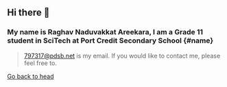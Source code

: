## Hi there 👋
### My name is Raghav Naduvakkat Areekara, I am a Grade 11 student in SciTech at Port Credit Secondary School {#name}

> <797317@pdsb.net> is my email. If you would like to contact me, please feel free to.

<!--
**raghavn1/raghavn1** is a ✨ _special_ ✨ repository because its `README.md` (this file) appears on your GitHub profile.

Here are some ideas to get you started:

- 🔭 I’m currently working on ...
- 🌱 I’m currently learning ...
- 👯 I’m looking to collaborate on ...
- 🤔 I’m looking for help with ... 
- 💬 Ask me about ...
- 📫 How to reach me: ...
- 😄 Pronouns: ...
- ⚡ Fun fact: ...
-->









[Go back to head](#name)
